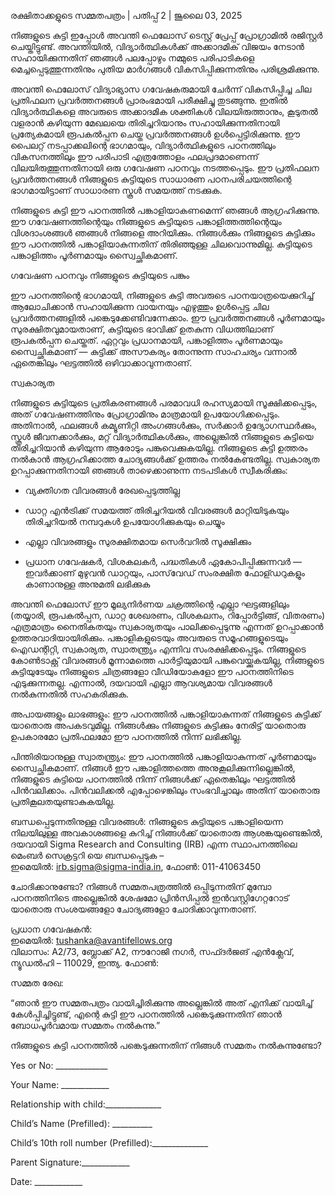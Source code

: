 രക്ഷിതാക്കളുടെ സമ്മതപത്രം | പതിപ്പ് 2 | ജൂലൈ 03, 2025

നിങ്ങളുടെ കുട്ടി ഇപ്പോൾ അവന്തി ഫെലോസ് ടെസ്റ്റ് പ്രേപ്പ് പ്രോഗ്രാമിൽ രജിസ്റ്റർ ചെയ്തിട്ടുണ്ട്. അവന്തിയിൽ, വിദ്യാർത്ഥികൾക്ക് അക്കാദമിക് വിജയം നേടാൻ സഹായിക്കുന്നതിന് ഞങ്ങൾ പലപ്പോഴും നമ്മുടെ പരിപാടികളെ മെച്ചപ്പെടുത്തുന്നതിനും പുതിയ മാർഗങ്ങൾ വികസിപ്പിക്കുന്നതിനും പരിശ്രമിക്കുന്നു.

അവന്തി ഫെലോസ് വിദ്യാഭ്യാസ ഗവേഷകരുമായി ചേർന്ന് വികസിപ്പിച്ച ചില പ്രതിഫലന പ്രവർത്തനങ്ങൾ പ്രാരംഭമായി പരീക്ഷിച്ചു തുടങ്ങുന്നു. ഇതിൽ വിദ്യാർത്ഥികളെ അവരുടെ അക്കാദമിക ശക്തികൾ വിലയിരുത്താനും, കൂടുതൽ വളരാൻ കഴിയുന്ന മേഖലയെ തിരിച്ചറിയാനും സഹായിക്കുന്നതിനായി പ്രത്യേകമായി രൂപകൽപ്പന ചെയ്ത പ്രവർത്തനങ്ങൾ ഉൾപ്പെട്ടിരിക്കുന്നു. ഈ പൈലറ്റ് നടപ്പാക്കലിന്റെ ഭാഗമായും, വിദ്യാർത്ഥികളുടെ പഠനത്തിലും വികസനത്തിലും ഈ പരിപാടി എത്രത്തോളം ഫലപ്രദമാണെന്ന് വിലയിരുത്തുന്നതിനായി ഒരു ഗവേഷണ പഠനവും നടത്തപ്പെടും. ഈ പ്രതിഫലന പ്രവർത്തനങ്ങൾ നിങ്ങളുടെ കുട്ടിയുടെ സാധാരണ പഠനപരിചയത്തിന്റെ ഭാഗമായിട്ടാണ് സാധാരണ സ്കൂൾ സമയത്ത് നടക്കുക.

നിങ്ങളുടെ കുട്ടി ഈ പഠനത്തിൽ പങ്കാളിയാകണമെന്ന് ഞങ്ങൾ ആഗ്രഹിക്കുന്നു. ഈ ഗവേഷണത്തിന്റെയും നിങ്ങളുടെ കുട്ടിയുടെ പങ്കാളിത്തത്തിന്റെയും വിശദാംശങ്ങൾ ഞങ്ങൾ നിങ്ങളെ അറിയിക്കും. നിങ്ങൾക്കും നിങ്ങളുടെ കുട്ടിക്കും ഈ പഠനത്തിൽ പങ്കാളിയാകുന്നതിന് തിരിഞ്ഞുള്ള ചിലവൊന്നുമില്ല. കുട്ടിയുടെ പങ്കാളിത്തം പൂർണമായും സ്വൈച്ഛികമാണ്.

ഗവേഷണ പഠനവും നിങ്ങളുടെ കുട്ടിയുടെ പങ്കും

ഈ പഠനത്തിന്റെ ഭാഗമായി, നിങ്ങളുടെ കുട്ടി അവരുടെ പഠനയാത്രയെക്കുറിച്ച് ആലോചിക്കാൻ സഹായിക്കുന്ന വായനയും എഴുത്തും ഉൾപ്പെട്ട ചില പ്രവർത്തനങ്ങളിൽ പങ്കെടുക്കേണ്ടിവന്നേക്കാം. ഈ പ്രവർത്തനങ്ങൾ പൂർണമായും സുരക്ഷിതവുമായതാണ്, കുട്ടിയുടെ ഭാവിക്ക് ഉതകുന്ന വിധത്തിലാണ് രൂപകൽപ്പന ചെയ്തത്. ഏറ്റവും പ്രധാനമായി, പങ്കാളിത്തം പൂർണമായും സ്വൈച്ഛികമാണ് — കുട്ടിക്ക് അസൗകര്യം തോന്നുന്ന സാഹചര്യം വന്നാൽ ഏതെങ്കിലും ഘട്ടത്തിൽ ഒഴിവാക്കാവുന്നതാണ്.

സ്വകാര്യത

നിങ്ങളുടെ കുട്ടിയുടെ പ്രതികരണങ്ങൾ പരമാവധി രഹസ്യമായി സൂക്ഷിക്കപ്പെടും, അത് ഗവേഷണത്തിനും പ്രോഗ്രാമിനും മാത്രമായി ഉപയോഗിക്കപ്പെടും. അതിനാൽ, ഫലങ്ങൾ കമ്യൂണിറ്റി അംഗങ്ങൾക്കും, സർക്കാർ ഉദ്യോഗസ്ഥർക്കും, സ്കൂൾ ജീവനക്കാർക്കും, മറ്റ് വിദ്യാർത്ഥികൾക്കും, അല്ലെങ്കിൽ നിങ്ങളുടെ കുട്ടിയെ തിരിച്ചറിയാൻ കഴിയുന്ന ആരോടും പങ്കുവെക്കുകയില്ല. നിങ്ങളുടെ കുട്ടി ഉത്തരം നൽകാൻ ആഗ്രഹിക്കാത്ത ചോദ്യങ്ങൾക്ക് ഉത്തരം നൽകേണ്ടതില്ല. സ്വകാര്യത ഉറപ്പാക്കുന്നതിനായി ഞങ്ങൾ താഴെക്കാണുന്ന നടപടികൾ സ്വീകരിക്കും:

* വ്യക്തിഗത വിവരങ്ങൾ രേഖപ്പെടുത്തില്ല

* ഡാറ്റ എൻട്രിക്ക് സമയത്ത് തിരിച്ചറിയൽ വിവരങ്ങൾ മാറ്റിയിടുകയും തിരിച്ചറിയൽ നമ്പറുകൾ ഉപയോഗിക്കുകയും ചെയ്യും

* എല്ലാ വിവരങ്ങളും സുരക്ഷിതമായ സെർവറിൽ സൂക്ഷിക്കും

* പ്രധാന ഗവേഷകർ, വിശകലകർ, പദ്ധതികൾ ഏകോപിപ്പിക്കുന്നവർ — ഇവർക്കാണ് മുഴുവൻ ഡാറ്റയും, പാസ്‌വേഡ് സംരക്ഷിത ഫോള്ഡറുകളും കാണാനുള്ള അനുമതി ലഭിക്കുക

അവന്തി ഫെലോസ് ഈ മൂല്യനിർണയ ചക്രത്തിന്റെ എല്ലാ ഘട്ടങ്ങളിലും (തയ്യാരി, രൂപകൽപ്പന, ഡാറ്റ ശേഖരണം, വിശകലനം, റിപ്പോർട്ടിങ്ങ്, വിതരണം) എത്രമാത്രം നൈതികതയും സ്വകാര്യതയും പാലിക്കപ്പെടുന്നു എന്നത് ഉറപ്പാക്കാൻ ഉത്തരവാദിയായിരിക്കും. പങ്കാളികളുടെയും അവരുടെ സമൂഹങ്ങളുടെയും ഐഡന്റിറ്റി, സ്വകാര്യത, സ്വാതന്ത്ര്യം എന്നിവ സംരക്ഷിക്കപ്പെടും. നിങ്ങളുടെ കോൺടാക്റ്റ് വിവരങ്ങൾ മൂന്നാമത്തെ പാർട്ടിയുമായി പങ്കുവെയ്ക്കുകയില്ല, നിങ്ങളുടെ കുട്ടിയുടേയും നിങ്ങളുടെ ചിത്രങ്ങളോ വീഡിയോകളോ ഈ പഠനത്തിനിടെ എടുക്കുന്നതല്ല. എന്നാൽ, ദയവായി എല്ലാ ആവശ്യമായ വിവരങ്ങൾ നൽകുന്നതിൽ സഹകരിക്കുക.

അപായങ്ങളും ലാഭങ്ങളും: ഈ പഠനത്തിൽ പങ്കാളിയാകുന്നത് നിങ്ങളുടെ കുട്ടിക്ക് യാതൊരു അപകടവുമില്ല. നിങ്ങൾക്കും നിങ്ങളുടെ കുട്ടിക്കും നേരിട്ട് യാതൊരു ഉപകാരമോ പ്രതിഫലമോ ഈ പഠനത്തിൽ നിന്ന് ലഭിക്കില്ല.

പിന്തിരിയാനുള്ള സ്വാതന്ത്ര്യം: ഈ പഠനത്തിൽ പങ്കാളിയാകുന്നത് പൂർണമായും സ്വൈച്ഛികമാണ്. നിങ്ങൾ ഈ പങ്കാളിത്തത്തെ അനുകൂലിക്കുന്നില്ലെങ്കിൽ, നിങ്ങളുടെ കുട്ടിയെ പഠനത്തിൽ നിന്ന് നിങ്ങൾക്ക് ഏതെങ്കിലും ഘട്ടത്തിൽ പിന്‍വലിക്കാം. പിൻവലിക്കൽ എപ്പോഴെങ്കിലും സംഭവിച്ചാലും അതിന് യാതൊരു പ്രതികൂലതയുണ്ടാകുകയില്ല.

ബന്ധപ്പെടുന്നതിനുള്ള വിവരങ്ങൾ: നിങ്ങളുടെ കുട്ടിയുടെ പങ്കാളിയെന്ന നിലയിലുള്ള അവകാശങ്ങളെ കുറിച്ച് നിങ്ങൾക്ക് യാതൊരു ആശങ്കയുണ്ടെങ്കിൽ, ദയവായി Sigma Research and Consulting (IRB) എന്ന സ്ഥാപനത്തിലെ മെംബർ സെക്രട്ടറി യെ ബന്ധപ്പെടുക –  
 ഇമെയിൽ: irb.sigma@sigma-india.in, ഫോൺ: 011-41063450

ചോദിക്കാനുണ്ടോ? നിങ്ങൾ സമ്മതപത്രത്തിൽ ഒപ്പിടുന്നതിന് മുമ്പോ പഠനത്തിനിടെ അല്ലെങ്കിൽ ശേഷമോ പ്രിൻസിപ്പൽ ഇൻവസ്റ്റിഗേറ്ററോട് യാതൊരു സംശയങ്ങളോ ചോദ്യങ്ങളോ ചോദിക്കാവുന്നതാണ്.

പ്രധാന ഗവേഷകൻ:  
 ഇമെയിൽ: tushanka@avantifellows.org  
 വിലാസം: A2/73, ബ്ലോക്ക് A2, നൗറോജി നഗർ, സഫ്ദർജങ് എൻക്ലേവ്, ന്യൂഡൽഹി – 110029, ഇന്ത്യ. ഫോൺ:

സമ്മത രേഖ:

“ഞാൻ ഈ സമ്മതപത്രം വായിച്ചിരിക്കുന്നു അല്ലെങ്കിൽ അത് എനിക്ക് വായിച്ച് കേൾപ്പിച്ചിട്ടുണ്ട്, എന്റെ കുട്ടി ഈ പഠനത്തിൽ പങ്കെടുക്കുന്നതിന് ഞാൻ ബോധപൂർവമായ സമ്മതം നൽകുന്നു.”

നിങ്ങളുടെ കുട്ടി പഠനത്തിൽ പങ്കെടുക്കുന്നതിന് നിങ്ങൾ സമ്മതം നൽകുന്നുണ്ടോ?

Yes or No: \_\_\_\_\_\_\_\_\_\_\_\_\_

Your Name: \_\_\_\_\_\_\_\_\_\_\_\_

Relationship with child:\_\_\_\_\_\_\_\_\_\_\_\_\_\_

Child’s Name (Prefilled): \_\_\_\_\_\_\_\_\_\_

Child’s 10th roll number (Prefilled):\_\_\_\_\_\_\_\_\_\_\_\_\_\_

Parent Signature:\_\_\_\_\_\_\_\_\_\_\_\_

Date: \_\_\_\_\_\_\_\_\_\_\_\_

